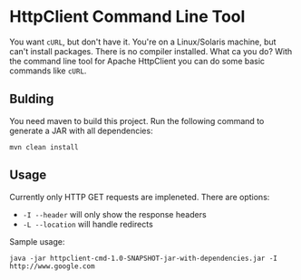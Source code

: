 # HttpClient Command Line Tool

You want `cURL`, but don't have it. You're on a Linux/Solaris machine, but can't install packages. There is no compiler installed. What ca you do? With the command line tool for Apache HttpClient you can do some basic commands like `cURL`.

## Bulding 

You need maven to build this project. Run the following command to generate a JAR with all dependencies: 

    mvn clean install

## Usage

Currently only HTTP GET requests are impleneted. There are options: 

  - `-I --header` will only show the response headers
  - `-L --location` will handle redirects 

Sample usage: 

    java -jar httpclient-cmd-1.0-SNAPSHOT-jar-with-dependencies.jar -I http://www.google.com


